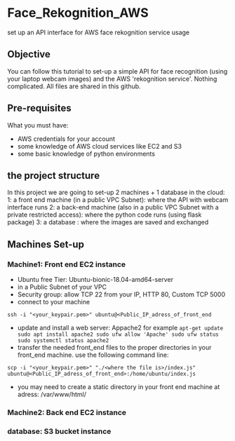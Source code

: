 # Face_Rekognition_AWS
set up an API interface for AWS face rekognition service usage

## Objective
You can follow this tutorial to set-up a simple API for face recognition (using your laptop webcam images) and the AWS 'rekognition service'. 
Nothing complicated. All files are shared in this github.

## Pre-requisites
What you must have:
- AWS credentials for your account
- some knowledge of AWS cloud services like EC2 and S3
- some basic knowledge of python environments

## the project structure
In this project we are going to set-up 2 machines + 1 database in the cloud:
1: a front end machine (in a public VPC Subnet): where the API with webcam interface runs
2: a back-end machine (also in a public VPC Subnet with a private restricted access): where the python code runs (using flask package)
3: a database : where the images are saved and exchanged

## Machines Set-up
### Machine1: Front end EC2 instance
- Ubuntu free Tier: Ubuntu-bionic-18.04-amd64-server
- in a Public Subnet of your VPC
- Security group: allow TCP 22 from your IP, HTTP 80, Custom TCP 5000
- connect to your machine

`ssh -i "<your_keypair.pem>" ubuntu@<Public_IP_adress_of_front_end`

- update and install a web server: Appache2 for example
`
apt-get update
sudo apt install apache2
sudo ufw allow 'Apache'
sudo ufw status
sudo systemctl status apache2
`
- transfer the needed front_end files to the proper directories in your front_end machine.
use the following command line:

`scp -i "<your_keypair.pem>" "./<where the file is>/index.js" ubuntu@<Public_IP_adress_of_front_end>:/home/ubuntu/index.js`

- you may need to create a static directory in your front end machine at adress: /var/www/html/




### Machine2: Back end EC2 instance
### database: S3 bucket instance
